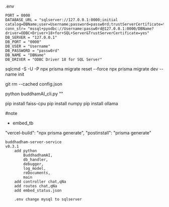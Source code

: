 .env
```
PORT = 0000
DATABASE_URL = "sqlserver://127.0.0.1:0000;initial catalog=DBName;user=Username;password=passw0rd;trustServerCertificate=true;charset=utf8mb4"
conn_str= "mssql+pyodbc://Username:passw0rd@127.0.0.1:0000/DBName?driver=ODBC+Driver+18+for+SQL+Server&TrustServerCertificate=yes"
DB_SERVER = "127.0.0.1"
DB_PORT = "0000"
DB_USER = "Username"
DB_PASSWORD = "passw0rd"
DB_NAME = "DBName"
DB_DRIVER = "ODBC Driver 18 for SQL Server"
```

sqlcmd -S <ServerIP> -U <Username> -P <Password>
npx prisma migrate reset --force
npx prisma migrate dev --name init

git rm --cached config.json

python buddhamAI_cli.py ""

pip install faiss-cpu
pip install numpy
pip install ollama

#note
- embed_tb

"vercel-build": "npx prisma generate",
"postinstall": "prisma generate"

```
buddhadham-server-service
v0.3.1
    add python 
        BuddhadhamAI, 
        db_handler, 
        debugger, 
        log_model, 
        reDocuments,
        main 
    add controller chat,qNa
    add routes chat,qNa
    add embed_status.json

    .env change mysql to sqlserver
```